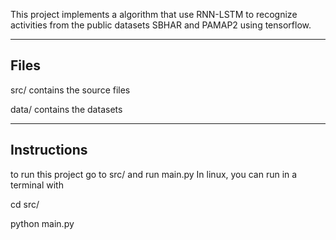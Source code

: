 This project implements a algorithm that use RNN-LSTM to recognize activities from the public datasets SBHAR and PAMAP2 using tensorflow.

*******************************************
## Files

src/ contains the source files

data/ contains the datasets

*******************************************
## Instructions

to run this project go to src/ and run main.py
In linux, you can run in a terminal with

cd src/

python main.py
